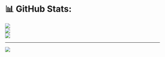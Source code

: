 # 📊 GitHub Stats:
![](https://github-readme-stats.vercel.app/api?username=ZhihaoWan&theme=dark&hide_border=false&include_all_commits=false&count_private=false)<br/>
![](https://github-readme-streak-stats.herokuapp.com/?user=ZhihaoWan&theme=dark&hide_border=false)<br/>
![](https://github-readme-stats.vercel.app/api/top-langs/?username=ZhihaoWan&theme=dark&hide_border=false&include_all_commits=false&count_private=false&layout=compact)

---
[![](https://visitcount.itsvg.in/api?id=ZhihaoWan&icon=0&color=0)](https://visitcount.itsvg.in)

<!-- Proudly created with GPRM ( https://gprm.itsvg.in ) -->
